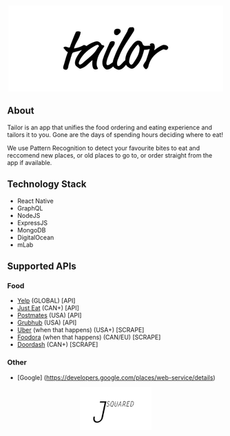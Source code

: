 <p align="center">
<a href='http://tailor.restaurant'><img src='images/tailor.png' height='200'></a>
</p>

## About

Tailor is an app that unifies the food ordering and eating experience and tailors it to you. Gone are the days of spending hours deciding where to eat!

We use Pattern Recognition to detect your favourite bites to eat and reccomend new places, or old places to go to, or order straight from the app if available.

## Technology Stack

- React Native
- GraphQL
- NodeJS
- ExpressJS
- MongoDB
- DigitalOcean
- mLab

## Supported APIs

### Food

- [Yelp](https://www.yelp.com/developers/documentation/v3) (GLOBAL) [API]
- [Just Eat](http://public.je-apis.com/swagger-ui/) (CAN+) [API]
- [Postmates](https://postmates.com/developer) (USA) [API]
- [Grubhub](https://github.com/rschmukler/grubhub-scraper) (USA) [API]
- [Uber](https://www.ubereats.com/) (when that happens) (USA+) [SCRAPE]
- [Foodora](https://foodora.ca) (when that happens) (CAN/EU) [SCRAPE]
- [Doordash](https://doordash.com) (CAN+) [SCRAPE]

### Other

- [Google] (https://developers.google.com/places/web-service/details)

<p align="center">
<a href='http://jsquared.tech'><img src='images/jsquared.png' height='100'></a>
</p>
